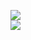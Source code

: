 [![](https://img.shields.io/badge/Made%20With-Github%20Spray-lightgrey.svg?style=for-the-badge&logo=github)](https://github.com/Annihil/github-spray#13391)  
[![](https://i.imgur.com/2DrTn0Z.gif)](https://github.com/Annihil/github-spray)